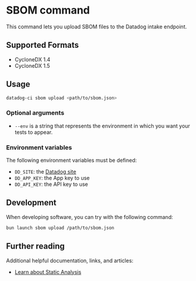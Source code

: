 # SBOM command

This command lets you upload SBOM files to the Datadog intake endpoint.


## Supported Formats

 - CycloneDX 1.4
 - CycloneDX 1.5

## Usage

```bash
datadog-ci sbom upload <path/to/sbom.json>
```

### Optional arguments

- `--env` is a string that represents the environment in which you want your tests to appear.

### Environment variables

The following environment variables must be defined:

 - `DD_SITE`: the [Datadog site](https://docs.datadoghq.com/getting_started/site/#access-the-datadog-site)
 - `DD_APP_KEY`: the App key to use
 - `DD_API_KEY`: the API key to use

## Development

When developing software, you can try with the following command:

```bash
bun launch sbom upload /path/to/sbom.json
```

## Further reading

Additional helpful documentation, links, and articles:

- [Learn about Static Analysis][1]

[1]: https://docs.datadoghq.com/static_analysis
